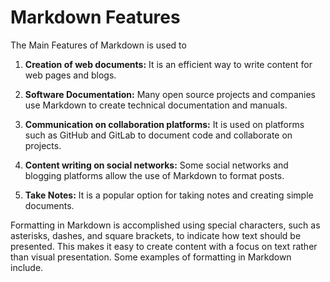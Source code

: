 # Markdown Features

The Main Features of Markdown is used to

1. **Creation of web documents:** It is an efficient way to write content for web pages and blogs.

2. **Software Documentation:** Many open source projects and companies use Markdown to create technical documentation and manuals.

3. **Communication on collaboration platforms:** It is used on platforms such as GitHub and GitLab to document code and collaborate on projects.

4. **Content writing on social networks:** Some social networks and blogging platforms allow the use of Markdown to format posts.

5. **Take Notes:** It is a popular option for taking notes and creating simple documents.

Formatting in Markdown is accomplished using special characters, such as asterisks, dashes, and square brackets, to indicate how text should be presented. This makes it easy to create content with a focus on text rather than visual presentation. Some examples of formatting in Markdown include.